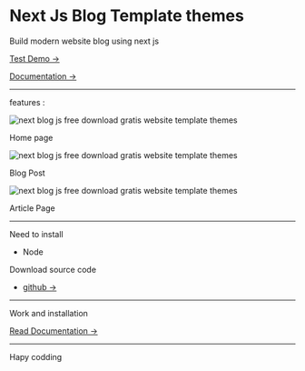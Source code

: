 # Next Js Blog Template themes

Build modern website blog using next js

[Test Demo →](https://bepos.vercel.app/)

[Documentation →](https://www.hockeycomputindo.com/2021/05/next-js-blog-template-free-download.html)

-------

features :

![next blog js free download gratis website template themes](https://1.bp.blogspot.com/-JTHgHXXRnDE/YLTBU7Xc-vI/AAAAAAAAOUk/tpJlfrJPZPoiNU7UkNPMrnYugUCS1MxFQCLcBGAsYHQ/s1348/Next%2BJS%2BBlog%2BThemes%2Bfree%2Bdownload%2Bgratis%2B%25281%2529.png)

Home page

![next blog js free download gratis website template themes](https://1.bp.blogspot.com/-B1w5P7lNpzs/YLTBU8fWxoI/AAAAAAAAOUo/bUCSQHNLabM2BqUF4IlDHa_8QWh5s_UbQCLcBGAsYHQ/s1349/Next%2BJS%2BBlog%2BThemes%2Bfree%2Bdownload%2Bgratis%2B%25283%2529.png)

Blog Post

![next blog js free download gratis website template themes](https://1.bp.blogspot.com/-_LjXwlpqk44/YLTBU8w1ZjI/AAAAAAAAOUg/NZzAI2GgNmsmExY8oW8AzOYKyLRHIr6MwCLcBGAsYHQ/s1349/Next%2BJS%2BBlog%2BThemes%2Bfree%2Bdownload%2Bgratis%2B%25282%2529.png)

Article Page

-------

Need to install 
+ Node


Download source code 
+ [github →](https://github.com/mesinkasir/nextblog)


-------

Work and installation 

[Read Documentation →](https://www.hockeycomputindo.com/2021/05/next-js-blog-template-free-download.html)

-----------

Hapy codding
